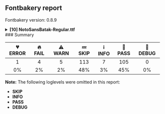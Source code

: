 ## Fontbakery report

Fontbakery version: 0.8.9

<details><summary><b>[10] NotoSansBatak-Regular.ttf</b></summary><div><details><summary>💔 <b>ERROR:</b> Check Google Fonts glyph coverage. (<a href="https://font-bakery.readthedocs.io/en/stable/fontbakery/profiles/googlefonts.html#com.google.fonts/check/glyph_coverage">com.google.fonts/check/glyph_coverage</a>)</summary><div>


* 💔 **ERROR** Failed with IndexError: list index out of range
</div></details><details><summary>🔥 <b>FAIL:</b> Checking OS/2 usWinAscent & usWinDescent. (<a href="https://font-bakery.readthedocs.io/en/stable/fontbakery/profiles/universal.html#com.google.fonts/check/family/win_ascent_and_descent">com.google.fonts/check/family/win_ascent_and_descent</a>)</summary><div>


* 🔥 **FAIL** OS/2.usWinDescent value should be equal or greater than 319, but got 293 instead. [code: descent]
</div></details><details><summary>🔥 <b>FAIL:</b> Glyph names are all valid? (<a href="https://font-bakery.readthedocs.io/en/stable/fontbakery/profiles/universal.html#com.google.fonts/check/valid_glyphnames">com.google.fonts/check/valid_glyphnames</a>)</summary><div>


* 🔥 **FAIL** The following glyph names do not comply with naming conventions: a-batak, a_uSign-batak, aSima-batak, ha-batak, ha_uSign-batak, haSima-batak, haMandai-batak, haMandai_uSign-batak, ba-batak, ba_uSign-batak and 71 more.

Use -F or --full-lists to disable shortening of long lists.

 A glyph name must be entirely comprised of characters from the following set: A-Z a-z 0-9 .(period) _(underscore). A glyph name must not start with a digit or period. There are a few exceptions such as the special glyph ".notdef". The glyph names "twocents", "a1", and "_" are all valid, while "2cents" and ".twocents" are not. [code: found-invalid-names]
</div></details><details><summary>🔥 <b>FAIL:</b> Ensure dotted circle glyph is present and can attach marks. (<a href="https://font-bakery.readthedocs.io/en/stable/fontbakery/profiles/universal.html#com.google.fonts/check/dotted_circle">com.google.fonts/check/dotted_circle</a>)</summary><div>


* 🔥 **FAIL** The following glyphs could not be attached to the dotted circle glyph:

	- ogonekcomb

	- commaturnedabovecomb

	- acutecomb

	- tildecomb

	- ringcomb

	- hungarumlautcomb

	- cedillacomb

	- macroncomb

	- dotaccentcomb

	- brevecomb 

	- And 5 more.

Use -F or --full-lists to disable shortening of long lists. [code: unattached-dotted-circle-marks]
</div></details><details><summary>🔥 <b>FAIL:</b> Check that texts shape as per expectation (<a href="https://font-bakery.readthedocs.io/en/stable/fontbakery/profiles/<Section: Shaping Checks>.html#com.google.fonts/check/shaping/regression">com.google.fonts/check/shaping/regression</a>)</summary><div>


* 🔥 **FAIL** qa/shaping_tests/batak.json: Expected and actual shaping not matching
<div class="shaping">


<style type="text/css">
    @font-face {font-family: "TestFont"; src: url(../../fonts/NotoSansBatak/googlefonts/ttf/NotoSansBatak-Regular.ttf);}
    .tf { font-family: "TestFont"; }
    .shaping pre { font-size: 1.2rem; }
    .shaping li {
        font-size: 1.2rem;
        border-top: 1px solid #ddd;
        padding: 12px;
        margin-top: 12px;
    }
    .shaping-svg {
        height: 100px;
        margin: 10px;
        transform: matrix(1, 0, 0, -1, 0, 0);
    }
</style>

<h4>qa/shaping_tests/batak.json: Expected and actual shaping not matching</h4>


</div>
<div class="shaping">

<li>Shaping did not match: <span class="tf">ᯆᯨ᯿ᯣᯮ᯿</span> (Issue #2)</li>


<pre>Expected: karoBa-batak=0+1090|eSignPak-batak=0@-113,0+0|binduPangolat-batak=2+495|mba-batak=3+1090|uSign-batak=3@-441,-128+0|binduPangolat-batak=5+495</pre>



<pre>Got     : karoBa-batak=0+1090|eSignPak-batak=0+0|binduPangolat-batak=2+495|mba-batak=3+1090|uSign-batak=3+0|binduPangolat-batak=5+495</pre>



<pre>                                             +++++++                                                            ++++++++++
</pre>


Got: <svg class="shaping-svg" xmlns="http://www.w3.org/2000/svg" viewBox="0 0 3170 2362" transform="matrix(1 0 0 -1 0 0)">
<path d="M495.0,-10.0Q405.0,-10.0 327.5,4.5Q250.0,19.0 191.5,48.5Q133.0,78.0 100.5,124.0Q68.0,170.0 68.0,234.0Q68.0,298.0 104.0,344.0Q140.0,390.0 200.5,420.0Q261.0,450.0 337.5,464.5Q414.0,479.0 495.0,479.0Q576.0,479.0 652.5,464.5Q729.0,450.0 789.5,420.0Q850.0,390.0 886.0,344.0Q922.0,298.0 922.0,234.0Q922.0,170.0 889.5,124.0Q857.0,78.0 798.5,48.5Q740.0,19.0 662.5,4.5Q585.0,-10.0 495.0,-10.0ZM495.0,78.0Q555.0,78.0 614.0,86.0Q673.0,94.0 721.0,112.5Q769.0,131.0 798.0,161.0Q827.0,191.0 827.0,234.0Q827.0,278.0 798.0,308.0Q769.0,338.0 721.0,356.0Q673.0,374.0 614.0,382.5Q555.0,391.0 495.0,391.0Q435.0,391.0 376.0,382.5Q317.0,374.0 269.0,356.0Q221.0,338.0 192.0,308.0Q163.0,278.0 163.0,234.0Q163.0,191.0 192.0,161.0Q221.0,131.0 269.0,112.5Q317.0,94.0 376.0,86.0Q435.0,78.0 495.0,78.0Z"  transform="translate(0, 793)"/>
<path d="M-183.0,552.0Q-199.0,552.0 -209.5,562.0Q-220.0,572.0 -220.0,590.0Q-220.0,600.0 -212.0,608.0Q-204.0,616.0 -196.0,625.0Q-186.0,636.0 -167.5,651.5Q-149.0,667.0 -127.0,682.5Q-105.0,698.0 -86.0,708.0Q-107.0,732.0 -136.0,751.0Q-165.0,770.0 -196.0,789.0Q-220.0,803.0 -220.0,823.0Q-220.0,841.0 -209.5,851.0Q-199.0,861.0 -183.0,861.0Q-173.0,861.0 -151.0,850.0Q-129.0,839.0 -103.5,821.0Q-78.0,803.0 -54.5,782.5Q-31.0,762.0 -15.5,742.0Q0.0,722.0 0.0,708.0Q0.0,697.0 -6.5,686.0Q-13.0,675.0 -23.0,668.0Q-56.0,646.0 -90.0,620.0Q-124.0,594.0 -156.0,563.0Q-169.0,552.0 -183.0,552.0Z"  transform="translate(1090, 793)"/>
<path d="M-55.0,-275.0Q-86.0,-275.0 -98.0,-259.5Q-110.0,-244.0 -110.0,-230.0Q-110.0,-210.0 -97.0,-201.0Q-84.0,-192.0 -73.0,-190.0Q-61.0,-188.0 -35.5,-183.0Q-10.0,-178.0 17.0,-169.0Q71.0,-151.0 121.0,-118.5Q171.0,-86.0 211.0,-37.5Q251.0,11.0 274.0,75.5Q297.0,140.0 297.0,223.0Q297.0,297.0 273.5,361.0Q250.0,425.0 210.5,475.5Q171.0,526.0 121.0,561.5Q71.0,597.0 17.0,615.0Q4.0,620.0 -17.0,625.0Q-38.0,630.0 -67.0,635.0Q-83.0,638.0 -96.5,648.0Q-110.0,658.0 -110.0,677.0Q-110.0,692.0 -99.0,706.5Q-88.0,721.0 -60.0,721.0Q-42.0,721.0 -13.5,714.5Q15.0,708.0 40.0,700.0Q109.0,676.0 171.0,635.0Q233.0,594.0 281.5,535.0Q330.0,476.0 357.5,398.5Q385.0,321.0 385.0,223.0Q385.0,117.0 354.0,37.0Q323.0,-43.0 271.5,-100.5Q220.0,-158.0 157.5,-195.5Q95.0,-233.0 33.0,-256.0Q14.0,-263.0 -10.5,-269.0Q-35.0,-275.0 -55.0,-275.0Z"  transform="translate(1090, 793)"/>
<path d="M495.0,-10.0Q405.0,-10.0 327.0,4.5Q249.0,19.0 191.0,48.5Q133.0,78.0 100.5,124.0Q68.0,170.0 68.0,234.0Q68.0,300.0 104.0,346.5Q140.0,393.0 200.5,422.0Q261.0,451.0 337.5,465.0Q414.0,479.0 495.0,479.0Q579.0,479.0 655.5,465.0Q732.0,451.0 792.5,422.0Q853.0,393.0 887.5,346.5Q922.0,300.0 922.0,234.0Q922.0,169.0 888.0,122.5Q854.0,76.0 794.5,47.0Q735.0,18.0 658.0,4.0Q581.0,-10.0 495.0,-10.0ZM495.0,78.0Q558.0,78.0 617.5,86.5Q677.0,95.0 724.5,113.5Q772.0,132.0 799.5,161.5Q827.0,191.0 827.0,234.0Q827.0,278.0 798.0,308.0Q769.0,338.0 721.0,356.5Q673.0,375.0 614.0,383.0Q555.0,391.0 495.0,391.0Q435.0,391.0 376.0,383.0Q317.0,375.0 269.0,357.0Q221.0,339.0 192.0,309.0Q163.0,279.0 163.0,234.0Q163.0,190.0 191.5,160.0Q220.0,130.0 268.0,112.0Q316.0,94.0 375.0,86.0Q434.0,78.0 495.0,78.0ZM495.0,174.0Q467.0,174.0 447.0,194.0Q427.0,214.0 427.0,242.0Q427.0,270.0 447.0,290.0Q467.0,310.0 495.0,310.0Q524.0,310.0 543.5,290.0Q563.0,270.0 563.0,242.0Q563.0,214.0 543.5,194.0Q524.0,174.0 495.0,174.0Z"  transform="translate(1585, 793)"/>
<path d="M55.0,-291.0Q39.0,-291.0 27.0,-280.0Q15.0,-269.0 15.0,-250.0Q15.0,-241.0 18.5,-231.0Q22.0,-221.0 34.0,-213.0Q63.0,-193.0 103.5,-163.5Q144.0,-134.0 173.0,-100.0Q143.0,-64.0 104.0,-33.5Q65.0,-3.0 34.0,17.0Q23.0,25.0 19.0,35.0Q15.0,45.0 15.0,54.0Q15.0,73.0 27.0,83.5Q39.0,94.0 55.0,94.0Q67.0,94.0 92.0,78.5Q117.0,63.0 147.5,39.0Q178.0,15.0 206.0,-12.0Q234.0,-39.0 252.0,-62.0Q270.0,-85.0 270.0,-99.0Q270.0,-112.0 252.0,-135.5Q234.0,-159.0 206.0,-185.5Q178.0,-212.0 147.5,-236.0Q117.0,-260.0 92.0,-275.5Q67.0,-291.0 55.0,-291.0Z"  transform="translate(2675, 793)"/>
<path d="M-55.0,-275.0Q-86.0,-275.0 -98.0,-259.5Q-110.0,-244.0 -110.0,-230.0Q-110.0,-210.0 -97.0,-201.0Q-84.0,-192.0 -73.0,-190.0Q-61.0,-188.0 -35.5,-183.0Q-10.0,-178.0 17.0,-169.0Q71.0,-151.0 121.0,-118.5Q171.0,-86.0 211.0,-37.5Q251.0,11.0 274.0,75.5Q297.0,140.0 297.0,223.0Q297.0,297.0 273.5,361.0Q250.0,425.0 210.5,475.5Q171.0,526.0 121.0,561.5Q71.0,597.0 17.0,615.0Q4.0,620.0 -17.0,625.0Q-38.0,630.0 -67.0,635.0Q-83.0,638.0 -96.5,648.0Q-110.0,658.0 -110.0,677.0Q-110.0,692.0 -99.0,706.5Q-88.0,721.0 -60.0,721.0Q-42.0,721.0 -13.5,714.5Q15.0,708.0 40.0,700.0Q109.0,676.0 171.0,635.0Q233.0,594.0 281.5,535.0Q330.0,476.0 357.5,398.5Q385.0,321.0 385.0,223.0Q385.0,117.0 354.0,37.0Q323.0,-43.0 271.5,-100.5Q220.0,-158.0 157.5,-195.5Q95.0,-233.0 33.0,-256.0Q14.0,-263.0 -10.5,-269.0Q-35.0,-275.0 -55.0,-275.0Z"  transform="translate(2675, 793)"/>
</svg>
 Expected: <svg class="shaping-svg" xmlns="http://www.w3.org/2000/svg" viewBox="0 0 3170 2362" transform="matrix(1 0 0 -1 0 0)">
<path d="M495.0,-10.0Q405.0,-10.0 327.5,4.5Q250.0,19.0 191.5,48.5Q133.0,78.0 100.5,124.0Q68.0,170.0 68.0,234.0Q68.0,298.0 104.0,344.0Q140.0,390.0 200.5,420.0Q261.0,450.0 337.5,464.5Q414.0,479.0 495.0,479.0Q576.0,479.0 652.5,464.5Q729.0,450.0 789.5,420.0Q850.0,390.0 886.0,344.0Q922.0,298.0 922.0,234.0Q922.0,170.0 889.5,124.0Q857.0,78.0 798.5,48.5Q740.0,19.0 662.5,4.5Q585.0,-10.0 495.0,-10.0ZM495.0,78.0Q555.0,78.0 614.0,86.0Q673.0,94.0 721.0,112.5Q769.0,131.0 798.0,161.0Q827.0,191.0 827.0,234.0Q827.0,278.0 798.0,308.0Q769.0,338.0 721.0,356.0Q673.0,374.0 614.0,382.5Q555.0,391.0 495.0,391.0Q435.0,391.0 376.0,382.5Q317.0,374.0 269.0,356.0Q221.0,338.0 192.0,308.0Q163.0,278.0 163.0,234.0Q163.0,191.0 192.0,161.0Q221.0,131.0 269.0,112.5Q317.0,94.0 376.0,86.0Q435.0,78.0 495.0,78.0Z"  transform="translate(0, 793)"/>
<path d="M-183.0,552.0Q-199.0,552.0 -209.5,562.0Q-220.0,572.0 -220.0,590.0Q-220.0,600.0 -212.0,608.0Q-204.0,616.0 -196.0,625.0Q-186.0,636.0 -167.5,651.5Q-149.0,667.0 -127.0,682.5Q-105.0,698.0 -86.0,708.0Q-107.0,732.0 -136.0,751.0Q-165.0,770.0 -196.0,789.0Q-220.0,803.0 -220.0,823.0Q-220.0,841.0 -209.5,851.0Q-199.0,861.0 -183.0,861.0Q-173.0,861.0 -151.0,850.0Q-129.0,839.0 -103.5,821.0Q-78.0,803.0 -54.5,782.5Q-31.0,762.0 -15.5,742.0Q0.0,722.0 0.0,708.0Q0.0,697.0 -6.5,686.0Q-13.0,675.0 -23.0,668.0Q-56.0,646.0 -90.0,620.0Q-124.0,594.0 -156.0,563.0Q-169.0,552.0 -183.0,552.0Z"  transform="translate(977, 793)"/>
<path d="M-55.0,-275.0Q-86.0,-275.0 -98.0,-259.5Q-110.0,-244.0 -110.0,-230.0Q-110.0,-210.0 -97.0,-201.0Q-84.0,-192.0 -73.0,-190.0Q-61.0,-188.0 -35.5,-183.0Q-10.0,-178.0 17.0,-169.0Q71.0,-151.0 121.0,-118.5Q171.0,-86.0 211.0,-37.5Q251.0,11.0 274.0,75.5Q297.0,140.0 297.0,223.0Q297.0,297.0 273.5,361.0Q250.0,425.0 210.5,475.5Q171.0,526.0 121.0,561.5Q71.0,597.0 17.0,615.0Q4.0,620.0 -17.0,625.0Q-38.0,630.0 -67.0,635.0Q-83.0,638.0 -96.5,648.0Q-110.0,658.0 -110.0,677.0Q-110.0,692.0 -99.0,706.5Q-88.0,721.0 -60.0,721.0Q-42.0,721.0 -13.5,714.5Q15.0,708.0 40.0,700.0Q109.0,676.0 171.0,635.0Q233.0,594.0 281.5,535.0Q330.0,476.0 357.5,398.5Q385.0,321.0 385.0,223.0Q385.0,117.0 354.0,37.0Q323.0,-43.0 271.5,-100.5Q220.0,-158.0 157.5,-195.5Q95.0,-233.0 33.0,-256.0Q14.0,-263.0 -10.5,-269.0Q-35.0,-275.0 -55.0,-275.0Z"  transform="translate(1090, 793)"/>
<path d="M495.0,-10.0Q405.0,-10.0 327.0,4.5Q249.0,19.0 191.0,48.5Q133.0,78.0 100.5,124.0Q68.0,170.0 68.0,234.0Q68.0,300.0 104.0,346.5Q140.0,393.0 200.5,422.0Q261.0,451.0 337.5,465.0Q414.0,479.0 495.0,479.0Q579.0,479.0 655.5,465.0Q732.0,451.0 792.5,422.0Q853.0,393.0 887.5,346.5Q922.0,300.0 922.0,234.0Q922.0,169.0 888.0,122.5Q854.0,76.0 794.5,47.0Q735.0,18.0 658.0,4.0Q581.0,-10.0 495.0,-10.0ZM495.0,78.0Q558.0,78.0 617.5,86.5Q677.0,95.0 724.5,113.5Q772.0,132.0 799.5,161.5Q827.0,191.0 827.0,234.0Q827.0,278.0 798.0,308.0Q769.0,338.0 721.0,356.5Q673.0,375.0 614.0,383.0Q555.0,391.0 495.0,391.0Q435.0,391.0 376.0,383.0Q317.0,375.0 269.0,357.0Q221.0,339.0 192.0,309.0Q163.0,279.0 163.0,234.0Q163.0,190.0 191.5,160.0Q220.0,130.0 268.0,112.0Q316.0,94.0 375.0,86.0Q434.0,78.0 495.0,78.0ZM495.0,174.0Q467.0,174.0 447.0,194.0Q427.0,214.0 427.0,242.0Q427.0,270.0 447.0,290.0Q467.0,310.0 495.0,310.0Q524.0,310.0 543.5,290.0Q563.0,270.0 563.0,242.0Q563.0,214.0 543.5,194.0Q524.0,174.0 495.0,174.0Z"  transform="translate(1585, 793)"/>
<path d="M55.0,-291.0Q39.0,-291.0 27.0,-280.0Q15.0,-269.0 15.0,-250.0Q15.0,-241.0 18.5,-231.0Q22.0,-221.0 34.0,-213.0Q63.0,-193.0 103.5,-163.5Q144.0,-134.0 173.0,-100.0Q143.0,-64.0 104.0,-33.5Q65.0,-3.0 34.0,17.0Q23.0,25.0 19.0,35.0Q15.0,45.0 15.0,54.0Q15.0,73.0 27.0,83.5Q39.0,94.0 55.0,94.0Q67.0,94.0 92.0,78.5Q117.0,63.0 147.5,39.0Q178.0,15.0 206.0,-12.0Q234.0,-39.0 252.0,-62.0Q270.0,-85.0 270.0,-99.0Q270.0,-112.0 252.0,-135.5Q234.0,-159.0 206.0,-185.5Q178.0,-212.0 147.5,-236.0Q117.0,-260.0 92.0,-275.5Q67.0,-291.0 55.0,-291.0Z"  transform="translate(2234, 665)"/>
<path d="M-55.0,-275.0Q-86.0,-275.0 -98.0,-259.5Q-110.0,-244.0 -110.0,-230.0Q-110.0,-210.0 -97.0,-201.0Q-84.0,-192.0 -73.0,-190.0Q-61.0,-188.0 -35.5,-183.0Q-10.0,-178.0 17.0,-169.0Q71.0,-151.0 121.0,-118.5Q171.0,-86.0 211.0,-37.5Q251.0,11.0 274.0,75.5Q297.0,140.0 297.0,223.0Q297.0,297.0 273.5,361.0Q250.0,425.0 210.5,475.5Q171.0,526.0 121.0,561.5Q71.0,597.0 17.0,615.0Q4.0,620.0 -17.0,625.0Q-38.0,630.0 -67.0,635.0Q-83.0,638.0 -96.5,648.0Q-110.0,658.0 -110.0,677.0Q-110.0,692.0 -99.0,706.5Q-88.0,721.0 -60.0,721.0Q-42.0,721.0 -13.5,714.5Q15.0,708.0 40.0,700.0Q109.0,676.0 171.0,635.0Q233.0,594.0 281.5,535.0Q330.0,476.0 357.5,398.5Q385.0,321.0 385.0,223.0Q385.0,117.0 354.0,37.0Q323.0,-43.0 271.5,-100.5Q220.0,-158.0 157.5,-195.5Q95.0,-233.0 33.0,-256.0Q14.0,-263.0 -10.5,-269.0Q-35.0,-275.0 -55.0,-275.0Z"  transform="translate(2675, 793)"/>
</svg>


</div> [code: shaping-regression]
</div></details><details><summary>⚠ <b>WARN:</b> Ensure fonts have ScriptLangTags declared on the 'meta' table. (<a href="https://font-bakery.readthedocs.io/en/stable/fontbakery/profiles/googlefonts.html#com.google.fonts/check/meta/script_lang_tags">com.google.fonts/check/meta/script_lang_tags</a>)</summary><div>


* ⚠ **WARN** This font file does not have a 'meta' table. [code: lacks-meta-table]
</div></details><details><summary>⚠ <b>WARN:</b> Font has **proper** whitespace glyph names? (<a href="https://font-bakery.readthedocs.io/en/stable/fontbakery/profiles/universal.html#com.google.fonts/check/whitespace_glyphnames">com.google.fonts/check/whitespace_glyphnames</a>)</summary><div>


* ⚠ **WARN** Glyph 0x00A0 is called "nbspace": Change to "uni00A0" [code: not-recommended-00a0]
</div></details><details><summary>⚠ <b>WARN:</b> Check font contains no unreachable glyphs (<a href="https://font-bakery.readthedocs.io/en/stable/fontbakery/profiles/universal.html#com.google.fonts/check/unreachable_glyphs">com.google.fonts/check/unreachable_glyphs</a>)</summary><div>


* ⚠ **WARN** The following glyphs could not be reached by codepoint or substitution rules:

	- waSima_uSign-batak
 [code: unreachable-glyphs]
</div></details><details><summary>⚠ <b>WARN:</b> Check if each glyph has the recommended amount of contours. (<a href="https://font-bakery.readthedocs.io/en/stable/fontbakery/profiles/universal.html#com.google.fonts/check/contour_count">com.google.fonts/check/contour_count</a>)</summary><div>


* ⚠ **WARN** This check inspects the glyph outlines and detects the total number of contours in each of them. The expected values are infered from the typical ammounts of contours observed in a large collection of reference font families. The divergences listed below may simply indicate a significantly different design on some of your glyphs. On the other hand, some of these may flag actual bugs in the font such as glyphs mapped to an incorrect codepoint. Please consider reviewing the design and codepoint assignment of these to make sure they are correct.

The following glyphs do not have the recommended number of contours:

	- Glyph name: aogonek	Contours detected: 3	Expected: 2

	- Glyph name: uogonek	Contours detected: 2	Expected: 1

	- Glyph name: aogonek	Contours detected: 3	Expected: 2 

	- And Glyph name: uogonek	Contours detected: 2	Expected: 1
 [code: contour-count]
</div></details><details><summary>⚠ <b>WARN:</b> Check mark characters are in GDEF mark glyph class. (<a href="https://font-bakery.readthedocs.io/en/stable/fontbakery/profiles/gdef.html#com.google.fonts/check/gdef_mark_chars">com.google.fonts/check/gdef_mark_chars</a>)</summary><div>


* ⚠ **WARN** The following mark characters could be in the GDEF mark glyph class:
	 eSignPak-batak (U+1BE8), eeSign-batak (U+1BE9), hSign-batak (U+1BF1), ngSign-batak (U+1BF0), oSignKaro-batak (U+1BED), tompi-batak (U+1BE6) and uSignSima-batak (U+1BEF) [code: mark-chars]
</div></details><br></div></details>
### Summary

| 💔 ERROR | 🔥 FAIL | ⚠ WARN | 💤 SKIP | ℹ INFO | 🍞 PASS | 🔎 DEBUG |
|:-----:|:----:|:----:|:----:|:----:|:----:|:----:|
| 1 | 4 | 5 | 113 | 7 | 105 | 0 |
| 0% | 2% | 2% | 48% | 3% | 45% | 0% |

**Note:** The following loglevels were omitted in this report:
* **SKIP**
* **INFO**
* **PASS**
* **DEBUG**
